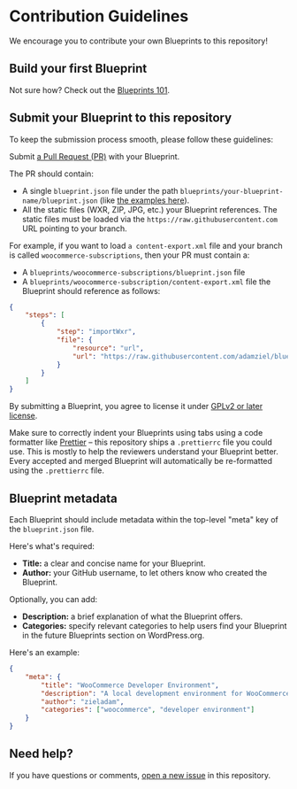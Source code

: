 # Contribution Guidelines

We encourage you to contribute your own Blueprints to this repository!

## Build your first Blueprint

Not sure how? Check out the [Blueprints 101](./docs/index.md).

## Submit your Blueprint to this repository

To keep the submission process smooth, please follow these guidelines:

Submit [a Pull Request (PR)](https://github.com/adamziel/blueprints/pulls) with your Blueprint.

The PR should contain:

* A single `blueprint.json` file under the path `blueprints/your-blueprint-name/blueprint.json` (like [the examples here](https://github.com/adamziel/blueprints/tree/trunk/blueprints)).
* All the static files (WXR, ZIP, JPG, etc.) your Blueprint references. The static files must be loaded via the `https://raw.githubusercontent.com` URL pointing to your branch.

For example, if you want to load `a content-export.xml` file and your branch is called `woocommerce-subscriptions`, then your PR must contain a:

* A `blueprints/woocommerce-subscriptions/blueprint.json` file
* A `blueprints/woocommerce-subscription/content-export.xml` file the Blueprint should reference as follows:

```json
{
	"steps": [
		{
			"step": "importWxr",
			"file": {
				"resource": "url",
				"url": "https://raw.githubusercontent.com/adamziel/blueprints/woocommerce-subscriptions/blueprints/woocommerce-subscriptions/content-export.xml"
			}
		}
	]
}
```

By submitting a Blueprint, you agree to license it under [GPLv2 or later license](https://www.gnu.org/licenses/old-licenses/gpl-2.0.en.html).

Make sure to correctly indent your Blueprints using tabs using a code formatter like [Prettier](https://prettier.io/) – this repository ships a `.prettierrc` file you could use. This is mostly to help the reviewers understand your Blueprint better. Every accepted and merged Blueprint will automatically be re-formatted using the `.prettierrc` file.

## Blueprint metadata

Each Blueprint should include metadata within the top-level "meta" key of the `blueprint.json` file.

Here's what's required:

-   **Title:** a clear and concise name for your Blueprint.
-   **Author:** your GitHub username, to let others know who created the Blueprint.

Optionally, you can add:

-   **Description:** a brief explanation of what the Blueprint offers.
-   **Categories:** specify relevant categories to help users find your Blueprint in the future Blueprints section on WordPress.org.

Here's an example:

```json
{
	"meta": {
		"title": "WooCommerce Developer Environment",
		"description": "A local development environment for WooCommerce that includes WP-CLI.",
		"author": "zieladam",
		"categories": ["woocommerce", "developer environment"]
	}
}
```

## Need help?

If you have questions or comments, [open a new issue](https://github.com/adamziel/blueprints/issues) in this repository.
